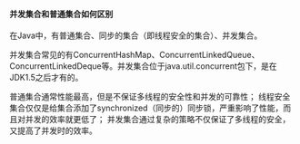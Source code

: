 #### 并发集合和普通集合如何区别

在Java中，有普通集合、同步的集合（即线程安全的集合）、并发集合。

并发集合常见的有ConcurrentHashMap、ConcurrentLinkedQueue、ConcurrentLinkedDeque等。并发集合位于java.util.concurrent包下，是在JDK1.5之后才有的。

普通集合通常性能最高，但是不保证多线程的安全性和并发的可靠性；
线程安全集合仅仅是给集合添加了synchronized（同步的）同步锁，严重影响了性能，而且对并发的效率就更低了；
并发集合通过复杂的策略不仅保证了多线程的安全，又提高了并发时的效率。